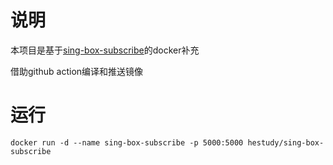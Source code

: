 # 说明

本项目是基于[sing-box-subscribe](https://github.com/Toperlock/sing-box-subscribe)的docker补充

借助github action编译和推送镜像

# 运行

```shell
docker run -d --name sing-box-subscribe -p 5000:5000 hestudy/sing-box-subscribe
```